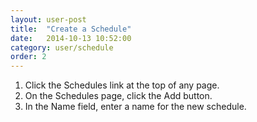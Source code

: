 ```yaml
---
layout: user-post
title:  "Create a Schedule"
date:   2014-10-13 10:52:00
category: user/schedule
order: 2
---
```



1. Click the Schedules link at the top of any page.
2. On the Schedules page, click the Add button.
3. In the Name field, enter a name for the new schedule.


